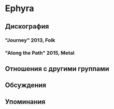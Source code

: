 # Ephyra



## Дискография

### "Journey" 2013, Folk



### "Along the Path" 2015, Metal




## Отношения с другими группами


## Обсуждения


## Упоминания

